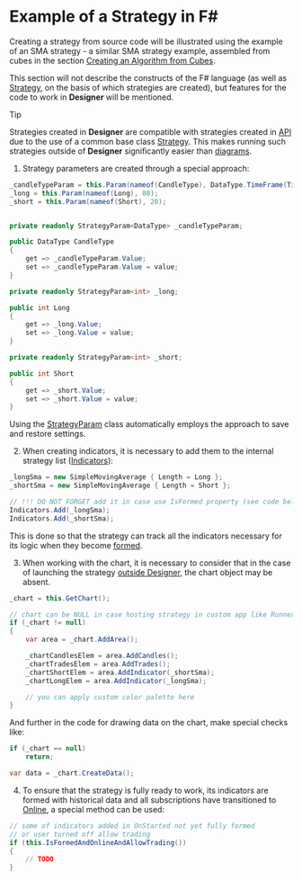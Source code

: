 # Example of a Strategy in F#

Creating a strategy from source code will be illustrated using the example of an SMA strategy - a similar SMA strategy example, assembled from cubes in the section [Creating an Algorithm from Cubes](../../using_visual_designer/first_strategy.md).

This section will not describe the constructs of the F# language (as well as [Strategy](../../../../api/strategies.md), on the basis of which strategies are created), but features for the code to work in **Designer** will be mentioned.

> [!TIP]
> Strategies created in **Designer** are compatible with strategies created in [API](../../../../api.md) due to the use of a common base class [Strategy](../../../../api/strategies.md). This makes running such strategies outside of **Designer** significantly easier than [diagrams](../../../live_execution/running_strategies_outside_of_designer.md).

1. Strategy parameters are created through a special approach:

```cs
_candleTypeParam = this.Param(nameof(CandleType), DataType.TimeFrame(TimeSpan.FromMinutes(1)));
_long = this.Param(nameof(Long), 80);
_short = this.Param(nameof(Short), 20);


private readonly StrategyParam<DataType> _candleTypeParam;

public DataType CandleType
{
	get => _candleTypeParam.Value;
	set => _candleTypeParam.Value = value;
}

private readonly StrategyParam<int> _long;

public int Long
{
	get => _long.Value;
	set => _long.Value = value;
}

private readonly StrategyParam<int> _short;

public int Short
{
	get => _short.Value;
	set => _short.Value = value;
}
```

Using the [StrategyParam](xref:StockSharp.Algo.Strategies.StrategyParam`1) class automatically employs the approach to save and restore settings.

2. When creating indicators, it is necessary to add them to the internal strategy list ([Indicators](xref:StockSharp.Algo.Strategies.Strategy.Indicators)):

```cs
_longSma = new SimpleMovingAverage { Length = Long };
_shortSma = new SimpleMovingAverage { Length = Short };

// !!! DO NOT FORGET add it in case use IsFormed property (see code below)
Indicators.Add(_longSma);
Indicators.Add(_shortSma);
```

This is done so that the strategy can track all the indicators necessary for its logic when they become [formed](../../../../api/indicators.md).

3. When working with the chart, it is necessary to consider that in the case of launching the strategy [outside Designer](../../../live_execution/running_strategies_outside_of_designer.md), the chart object may be absent.

```cs
_chart = this.GetChart();

// chart can be NULL in case hosting strategy in custom app like Runner or Shell
if (_chart != null)
{
	var area = _chart.AddArea();

	_chartCandlesElem = area.AddCandles();
	_chartTradesElem = area.AddTrades();
	_chartShortElem = area.AddIndicator(_shortSma);
	_chartLongElem = area.AddIndicator(_longSma);

	// you can apply custom color palette here
}
```

And further in the code for drawing data on the chart, make special checks like:

```cs
if (_chart == null)
	return;

var data = _chart.CreateData();
```

4. To ensure that the strategy is fully ready to work, its indicators are formed with historical data and all subscriptions have transitioned to [Online](../../../../api/market_data/subscriptions.md), a special method can be used:

```cs
// some of indicators added in OnStarted not yet fully formed
// or user turned off allow trading
if (this.IsFormedAndOnlineAndAllowTrading())
{
	// TODO
}
```